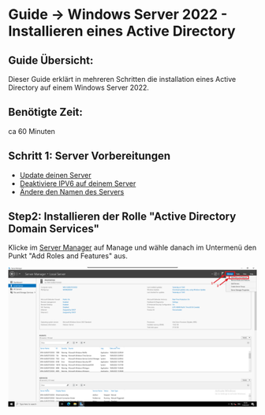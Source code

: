 # Guide -> Windows Server 2022 - Installieren eines Active Directory

## Guide Übersicht:
Dieser Guide erklärt in mehreren Schritten die installation eines Active Directory auf einem Windows Server 2022. 
## Benötigte Zeit:
ca 60 Minuten
## Schritt 1: Server Vorbereitungen
- [Update deinen Server](https://github.com/GeraldLeikam/tutorials/blob/master/windows/server/2022/server_manager_wip.md#guide---updating-windows-server)
- [Deaktiviere IPV6 auf deinem Server]
- [Ändere den Namen des Servers](https://github.com/GeraldLeikam/tutorials/blob/master/windows/server/2022/server_manager_wip.md#guide---change-the-computer-name)
## Step2: Installieren der Rolle "Active Directory Domain Services"

Klicke im [Server Manager](https://github.com/GeraldLeikam/tutorials/blob/master/windows/server/2022/server_manager_wip.md#guide---windows-server-2022---the-server-manager) auf Manage und wähle danach im Untermenü den Punkt "Add Roles and Features" aus.

![image](https://github.com/GeraldLeikam/tutorials/blob/master/images/windows/server/install_ad/windows_server_2022_%20install_ad_add_roles_and_features.png)


[Update deinen Server]: https://github.com/GeraldLeikam/tutorials/blob/master/windows/server/2022/update_windows_server.md

[Deaktiviere IPV6 auf deinem Server]: https://github.com/GeraldLeikam/tutorials/blob/master/windows/server/2022/disable_ipv6_network.md

[Ändern des Server Namen]: https://github.com/GeraldLeikam/tutorials/blob/master/windows/server/2022/server_manager.md
